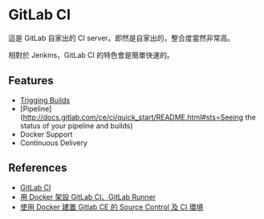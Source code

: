 # GitLab CI

這是 GitLab 自家出的 CI server。即然是自家出的，整合度當然非常高。

相對於 Jenkins，GitLab CI 的特色會是簡單快速的。

## Features

* [Trigging Builds](http://docs.gitlab.com/ce/ci/triggers/README.html)
* [Pipeline](http://docs.gitlab.com/ce/ci/quick_start/README.html#sts=Seeing the status of your pipeline and builds)
* Docker Support
* Continuous Delivery

## References

* [GitLab CI](https://about.gitlab.com/gitlab-ci/)
* [用 Docker 架設 GitLab CI、GitLab Runner](http://blog.chengweichen.com/2016/04/docker-gitlab-cigitlab-runner.html)
* [使用 Docker 建置 Gitlab CE 的 Source Control 及 CI 環境](http://jigsawye.com/2015/09/25/gitlab-ce-in-docker/)
